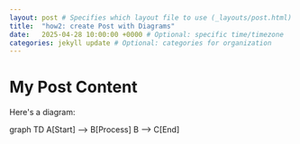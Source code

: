 ```yaml
---
layout: post # Specifies which layout file to use (_layouts/post.html)
title:  "how2: create Post with Diagrams"
date:   2025-04-28 10:00:00 +0000 # Optional: specific time/timezone
categories: jekyll update # Optional: categories for organization
---
```


<script src="https://cdn.jsdelivr.net/npm/mermaid/dist/mermaid.min.js"></script>
<script>
  document.addEventListener("DOMContentLoaded", function() {
    mermaid.initialize({ startOnLoad: true });
  });
</script>

# My Post Content

Here's a diagram:

<div class="mermaid">
graph TD
    A[Start] --> B[Process]
    B --> C[End]
</div>
